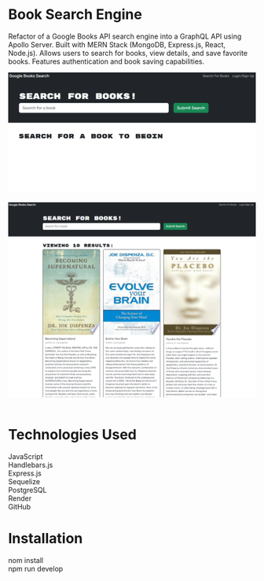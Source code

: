 # Book Search Engine
Refactor of a Google Books API search engine into a GraphQL API using Apollo Server. Built with MERN Stack (MongoDB, Express.js, React, Node.js). Allows users to search for books, view details, and save favorite books. Features authentication and book saving capabilities.

![Images](client/src/assets/homepage2.png) <br><br>
![Images](client/src/assets/homepage.png)  <br><br>


# Technologies Used

JavaScript<br>
Handlebars.js<br>
Express.js<br>
Sequelize<br>
PostgreSQL<br>
Render<br>
GitHub

# Installation
nom install<br>
npm run develop